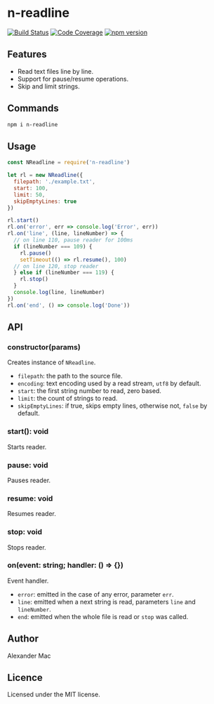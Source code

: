 # n-readline

[![Build Status](https://github.com/AlexanderMac/n-readline/workflows/CI/badge.svg)](https://github.com/AlexanderMac/n-readline/actions?query=workflow%3ACI)
[![Code Coverage](https://codecov.io/gh/AlexanderMac/n-readline/branch/master/graph/badge.svg)](https://codecov.io/gh/AlexanderMac/n-readline)
[![npm version](https://badge.fury.io/js/n-readline.svg)](https://badge.fury.io/js/n-readline)

## Features
- Read text files line by line.
- Support for pause/resume operations.
- Skip and limit strings.

## Commands
```sh
npm i n-readline
```

## Usage
```js
const NReadline = require('n-readline')

let rl = new NReadline({
  filepath: './example.txt',
  start: 100,
  limit: 50,
  skipEmptyLines: true
})

rl.start()
rl.on('error', err => console.log('Error', err))
rl.on('line', (line, lineNumber) => {
  // on line 110, pause reader for 100ms
  if (lineNumber === 109) {
    rl.pause()
    setTimeout(() => rl.resume(), 100)
  // on line 120, stop reader
  } else if (lineNumber === 119) {
    rl.stop()
  }
  console.log(line, lineNumber)
})
rl.on('end', () => console.log('Done'))
```

## API

### constructor(params)
Creates instance of `NReadline`.

- `filepath`: the path to the source file.
- `encoding`: text encoding used by a read stream, `utf8` by default.
- `start`: the first string number to read, zero based.
- `limit`: the count of strings to read.
- `skipEmptyLines`: if true, skips empty lines, otherwise not, `false` by default.

### start(): void
Starts reader.

### pause: void
Pauses reader.

### resume: void
Resumes reader.

### stop: void
Stops reader.

### on(event: string; handler: () => {})
Event handler.

- `error`: emitted in the case of any error, parameter `err`.
- `line`: emitted when a next string is read, parameters `line` and `lineNumber`.
- `end`: emitted when the whole file is read or `stop` was called.

## Author
Alexander Mac

## Licence
Licensed under the MIT license.
